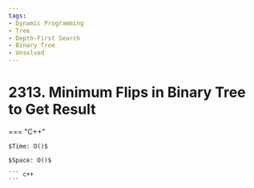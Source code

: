 ```yaml
---
tags:
- Dynamic Programming
- Tree
- Depth-First Search
- Binary Tree
- Unsolved
---
```



# 2313. Minimum Flips in Binary Tree to Get Result

=== "C++"

    $Time: O()$

    $Space: O()$

    ``` c++
    ```